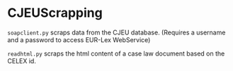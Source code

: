 # CJEUScrapping

```soapclient.py``` scraps data from the CJEU database. (Requires a username and a password to access EUR-Lex WebService)

```readhtml.py``` scraps the html content of a case law document based on the CELEX id.

